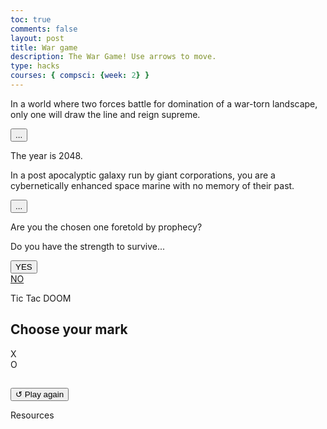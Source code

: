 ```yaml
---
toc: true
comments: false
layout: post
title: War game
description: The War Game! Use arrows to move. 
type: hacks
courses: { compsci: {week: 2} }
---
```


<div id="container">

  <div class="game-narrative" id="game-narrative-one">
    <p class="game-narrative-text">In a world where two forces battle for domination of a war-torn landscape, only one will draw the line and reign supreme.</p>
    <button class="game-btn" id="narrative-one-btn">...</button>
  </div>

  <div class="game-narrative" id="game-narrative-two">
    <p class="game-narrative-text">The year is 2048.</p>
    <p class="game-narrative-text">In a post apocalyptic galaxy run by giant corporations, you are a cybernetically enhanced space marine with no memory of their past.</p>
    <button class="game-btn" id="narrative-two-btn">...</button>
  </div>

  <div class="game-narrative" id="game-narrative-three">
    <p class="game-narrative-text">Are you the chosen one foretold by prophecy?</p>
    <p class="game-narrative-text">Do you have the strength to survive...</p>
    <div id="narrative-three-btns">
      <button class="game-btn" id="narrative-three-btn">YES</button>
      <div></div>
      <a class="game-btn" id="puppies-btn" href="https://au.pinterest.com/explore/puppy-pictures/" target="_blank">NO</a>
    </div>
  </div>

  <div id = "header">
    <p class="dramatic-text">
      <span id = "tic-text">Tic </span>
      <span id = "tac-text">Tac </span>
      <span id = "doom-text">DOOM</span>
    </p>
  </div>


  <div id="game-configuration"> 
    <h2 id = "identity-label">Choose your mark</h2>
    <div id="identity-selection" class="row">
      <div class="cell identity-cell" value="X">X</div>
      <div class="cell identity-cell" value="O">O</div>
    </div>
  </div>

  <div id="game-grid">
    <div class="row">
      <div class="cell game-cell" id="c00"></div>
      <div class="cell game-cell" id="c01"></div>
      <div class="cell game-cell" id="c02"></div>
    </div>
    <div class="row">
      <div class="cell game-cell" id="c10"></div>
      <div class="cell game-cell" id="c11"></div>
      <div class="cell game-cell" id="c12"></div>
    </div>
    <div class="row">
      <div class="cell game-cell" id="c20"></div>
      <div class="cell game-cell" id="c21"></div>
      <div class="cell game-cell" id="c22"></div>
    </div>
    <div class="computer-threat">
      <p><span id ="computer-threat-text"></span></p>
    </div>
  </div>

  <div id="game-over">
    <h2 id="game-end-heading"></h2>
    <h3 id="game-end-subheading"></h2>
    <button class="game-btn" id="game-reset-btn">&#8634; Play again</button>
  </div>
  
</div>

Resources
